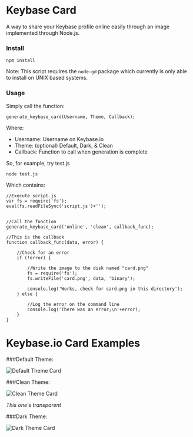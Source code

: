 # Keybase Card
A way to share your Keybase profile online easily through an image implemented through Node.js.

### Install

	npm install

Note: This script requires the `node-gd` package which currently is only able to install on UNIX based systems.

### Usage

Simply call the function:

	generate_keybase_card(Username, Theme, Callback);


Where:

 *	Username: Username on Keybase.io
 *	Theme: (optional) Default, Dark, & Clean
 *	Callback: Function to call when generation is complete

So, for example, try test.js

	node test.js

Which contains:

    //Execute script.js
    var fs = require('fs');
    eval(fs.readFileSync('script.js')+'');
    
    
    //Call the function
    generate_keybase_card('online', 'clean', callback_func);
    
    //This is the callback
    function callback_func(data, error) {
    
    	//Check for an error
    	if (!error) {
    
    		//Write the image to the disk named "card.png"
    		fs = require('fs');
    		fs.writeFile('card.png', data, 'binary');
    
    		console.log('Works, check for card.png in this directory');
    	} else {
    
    		//Log the error on the command line
    		console.log('There was an error;\n'+error);
    	}
    }


# Keybase.io Card Examples

###Default Theme:

![Default Theme Card](https://i.imgur.com/mt4Ya4s.png)

###Clean Theme:

![Clean Theme Card](https://i.imgur.com/ZVJEESB.png)

*This one's transparent*

###Dark Theme:

![Dark Theme Card](https://i.imgur.com/7wWJ6Yb.png)